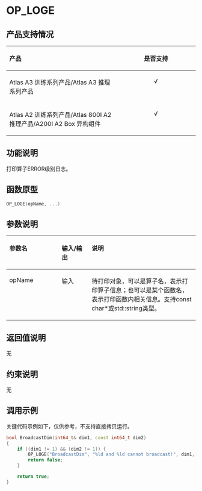 # OP\_LOGE<a name="ZH-CN_TOPIC_0000002450255770"></a>

## 产品支持情况<a name="section8178181118225"></a>

<a name="table38301303189"></a>
<table><thead align="left"><tr id="row20831180131817"><th class="cellrowborder" valign="top" width="57.99999999999999%" id="mcps1.1.3.1.1"><p id="p1883113061818"><a name="p1883113061818"></a><a name="p1883113061818"></a><span id="ph20833205312295"><a name="ph20833205312295"></a><a name="ph20833205312295"></a>产品</span></p>
</th>
<th class="cellrowborder" align="center" valign="top" width="42%" id="mcps1.1.3.1.2"><p id="p783113012187"><a name="p783113012187"></a><a name="p783113012187"></a>是否支持</p>
</th>
</tr>
</thead>
<tbody><tr id="row220181016240"><td class="cellrowborder" valign="top" width="57.99999999999999%" headers="mcps1.1.3.1.1 "><p id="p48327011813"><a name="p48327011813"></a><a name="p48327011813"></a><span id="ph583230201815"><a name="ph583230201815"></a><a name="ph583230201815"></a><term id="zh-cn_topic_0000001312391781_term1253731311225"><a name="zh-cn_topic_0000001312391781_term1253731311225"></a><a name="zh-cn_topic_0000001312391781_term1253731311225"></a>Atlas A3 训练系列产品</term>/<term id="zh-cn_topic_0000001312391781_term12835255145414"><a name="zh-cn_topic_0000001312391781_term12835255145414"></a><a name="zh-cn_topic_0000001312391781_term12835255145414"></a>Atlas A3 推理系列产品</term></span></p>
</td>
<td class="cellrowborder" align="center" valign="top" width="42%" headers="mcps1.1.3.1.2 "><p id="p7948163910184"><a name="p7948163910184"></a><a name="p7948163910184"></a>√</p>
</td>
</tr>
<tr id="row173226882415"><td class="cellrowborder" valign="top" width="57.99999999999999%" headers="mcps1.1.3.1.1 "><p id="p14832120181815"><a name="p14832120181815"></a><a name="p14832120181815"></a><span id="ph1483216010188"><a name="ph1483216010188"></a><a name="ph1483216010188"></a><term id="zh-cn_topic_0000001312391781_term11962195213215"><a name="zh-cn_topic_0000001312391781_term11962195213215"></a><a name="zh-cn_topic_0000001312391781_term11962195213215"></a>Atlas A2 训练系列产品</term>/<term id="zh-cn_topic_0000001312391781_term1551319498507"><a name="zh-cn_topic_0000001312391781_term1551319498507"></a><a name="zh-cn_topic_0000001312391781_term1551319498507"></a>Atlas 800I A2 推理产品</term>/A200I A2 Box 异构组件</span></p>
</td>
<td class="cellrowborder" align="center" valign="top" width="42%" headers="mcps1.1.3.1.2 "><p id="p19948143911820"><a name="p19948143911820"></a><a name="p19948143911820"></a>√</p>
</td>
</tr>
</tbody>
</table>

## 功能说明<a name="section36583473819"></a>

打印算子ERROR级别日志。

## 函数原型<a name="section13230182415108"></a>

```Cpp
OP_LOGE(opName, ...)
```

## 参数说明<a name="section75395119104"></a>

<a name="zh-cn_topic_0122830089_table438764393513"></a>
<table><thead align="left"><tr id="zh-cn_topic_0122830089_row53871743113510"><th class="cellrowborder" valign="top" width="27.67%" id="mcps1.1.4.1.1"><p id="zh-cn_topic_0122830089_p1438834363520"><a name="zh-cn_topic_0122830089_p1438834363520"></a><a name="zh-cn_topic_0122830089_p1438834363520"></a>参数名</p>
</th>
<th class="cellrowborder" valign="top" width="15.809999999999999%" id="mcps1.1.4.1.2"><p id="p1769255516412"><a name="p1769255516412"></a><a name="p1769255516412"></a>输入/输出</p>
</th>
<th class="cellrowborder" valign="top" width="56.52%" id="mcps1.1.4.1.3"><p id="zh-cn_topic_0122830089_p173881843143514"><a name="zh-cn_topic_0122830089_p173881843143514"></a><a name="zh-cn_topic_0122830089_p173881843143514"></a>说明</p>
</th>
</tr>
</thead>
<tbody><tr id="zh-cn_topic_0122830089_row2038874343514"><td class="cellrowborder" valign="top" width="27.67%" headers="mcps1.1.4.1.1 "><p id="p93115273169"><a name="p93115273169"></a><a name="p93115273169"></a>opName</p>
</td>
<td class="cellrowborder" valign="top" width="15.809999999999999%" headers="mcps1.1.4.1.2 "><p id="p1410411283156"><a name="p1410411283156"></a><a name="p1410411283156"></a>输入</p>
</td>
<td class="cellrowborder" valign="top" width="56.52%" headers="mcps1.1.4.1.3 "><p id="li1722319319715p0"><a name="li1722319319715p0"></a><a name="li1722319319715p0"></a>待打印对象，可以是算子名，表示打印算子信息；也可以是某个函数名，表示打印函数内相关信息。支持const char*或std::string类型。</p>
</td>
</tr>
</tbody>
</table>

## 返回值说明<a name="section25791320141317"></a>

无

## 约束说明<a name="section186749179365"></a>

无

## 调用示例<a name="section423216448015"></a>

关键代码示例如下，仅供参考，不支持直接拷贝运行。

```Cpp
bool BroadcastDim(int64_t& dim1, const int64_t dim2)
{
    if ((dim1 != 1) && (dim2 != 1)) {
        OP_LOGE("BroadcastDim", "%ld and %ld cannot broadcast!", dim1, dim2);
        return false;
    }

    return true;
}
```

